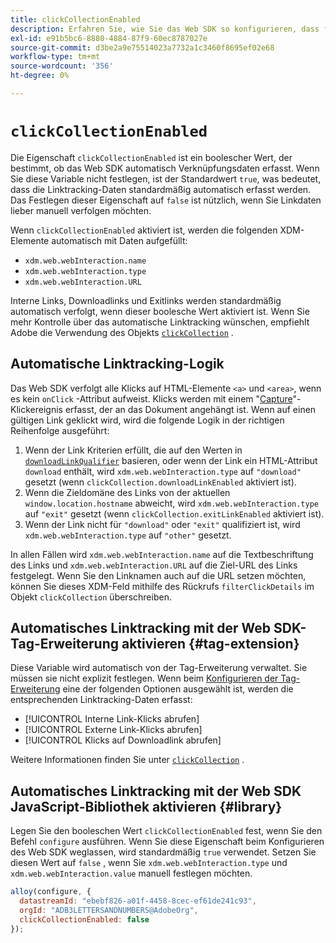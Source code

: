 ```yaml
---
title: clickCollectionEnabled
description: Erfahren Sie, wie Sie das Web SDK so konfigurieren, dass festgestellt wird, ob Link-Klick-Daten automatisch erfasst werden.
exl-id: e91b5bc6-8880-4884-87f9-60ec8787027e
source-git-commit: d3be2a9e75514023a7732a1c3460f8695ef02e68
workflow-type: tm+mt
source-wordcount: '356'
ht-degree: 0%

---
```


# `clickCollectionEnabled`

Die Eigenschaft `clickCollectionEnabled` ist ein boolescher Wert, der bestimmt, ob das Web SDK automatisch Verknüpfungsdaten erfasst. Wenn Sie diese Variable nicht festlegen, ist der Standardwert `true`, was bedeutet, dass die Linktracking-Daten standardmäßig automatisch erfasst werden. Das Festlegen dieser Eigenschaft auf `false` ist nützlich, wenn Sie Linkdaten lieber manuell verfolgen möchten.

Wenn `clickCollectionEnabled` aktiviert ist, werden die folgenden XDM-Elemente automatisch mit Daten aufgefüllt:

* `xdm.web.webInteraction.name`
* `xdm.web.webInteraction.type`
* `xdm.web.webInteraction.URL`

Interne Links, Downloadlinks und Exitlinks werden standardmäßig automatisch verfolgt, wenn dieser boolesche Wert aktiviert ist. Wenn Sie mehr Kontrolle über das automatische Linktracking wünschen, empfiehlt Adobe die Verwendung des Objekts [`clickCollection`](clickcollection.md) .

## Automatische Linktracking-Logik

Das Web SDK verfolgt alle Klicks auf HTML-Elemente `<a>` und `<area>`, wenn es kein `onClick` -Attribut aufweist. Klicks werden mit einem &quot;[Capture](https://www.w3.org/TR/uievents/#capture-phase)&quot;-Klickereignis erfasst, der an das Dokument angehängt ist. Wenn auf einen gültigen Link geklickt wird, wird die folgende Logik in der richtigen Reihenfolge ausgeführt:

1. Wenn der Link Kriterien erfüllt, die auf den Werten in [`downloadLinkQualifier`](downloadlinkqualifier.md) basieren, oder wenn der Link ein HTML-Attribut `download` enthält, wird `xdm.web.webInteraction.type` auf `"download"` gesetzt (wenn `clickCollection.downloadLinkEnabled` aktiviert ist).
1. Wenn die Zieldomäne des Links von der aktuellen `window.location.hostname` abweicht, wird `xdm.web.webInteraction.type` auf `"exit"` gesetzt (wenn `clickCollection.exitLinkEnabled` aktiviert ist).
1. Wenn der Link nicht für `"download"` oder `"exit"` qualifiziert ist, wird `xdm.web.webInteraction.type` auf `"other"` gesetzt.

In allen Fällen wird `xdm.web.webInteraction.name` auf die Textbeschriftung des Links und `xdm.web.webInteraction.URL` auf die Ziel-URL des Links festgelegt. Wenn Sie den Linknamen auch auf die URL setzen möchten, können Sie dieses XDM-Feld mithilfe des Rückrufs `filterClickDetails` im Objekt `clickCollection` überschreiben.

## Automatisches Linktracking mit der Web SDK-Tag-Erweiterung aktivieren {#tag-extension}

Diese Variable wird automatisch von der Tag-Erweiterung verwaltet. Sie müssen sie nicht explizit festlegen. Wenn beim [Konfigurieren der Tag-Erweiterung](/help/tags/extensions/client/web-sdk/web-sdk-extension-configuration.md) eine der folgenden Optionen ausgewählt ist, werden die entsprechenden Linktracking-Daten erfasst:

* [!UICONTROL Interne Link-Klicks abrufen]
* [!UICONTROL Externe Link-Klicks abrufen]
* [!UICONTROL Klicks auf Downloadlink abrufen]

Weitere Informationen finden Sie unter [`clickCollection`](clickcollection.md) .

## Automatisches Linktracking mit der Web SDK JavaScript-Bibliothek aktivieren {#library}

Legen Sie den booleschen Wert `clickCollectionEnabled` fest, wenn Sie den Befehl `configure` ausführen. Wenn Sie diese Eigenschaft beim Konfigurieren des Web SDK weglassen, wird standardmäßig `true` verwendet. Setzen Sie diesen Wert auf `false` , wenn Sie `xdm.web.webInteraction.type` und `xdm.web.webInteraction.value` manuell festlegen möchten.

```js
alloy(configure, {
  datastreamId: "ebebf826-a01f-4458-8cec-ef61de241c93",
  orgId: "ADB3LETTERSANDNUMBERS@AdobeOrg",
  clickCollectionEnabled: false
});
```
